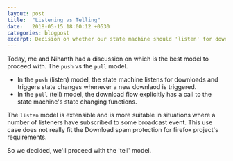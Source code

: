 ```yaml
---
layout: post
title:  "Listening vs Telling"
date:   2018-05-15 18:00:12 +0530
categories: blogpost
excerpt: Decision on whether our state machine should 'listen' for downloads or if we should explicitly 'tell' out state machine about download events
---
```


Today, me and Nihanth had a discussion on which is the best model to proceed with. The `push` vs the `pull` model. 

- In the `push` (listen) model, the state machine listens for downloads and triggers state changes whenever a new downlaod is triggered.
- In the `pull` (tell) model, the download flow explicitly has a call to the state machine's state changing functions.

The `listen` model is extensible and is more suitable in situations where a number of listeners have subscribed to some broadcast event. This use case does not really fit the Download spam protection for firefox project's requirements. 

So we decided, we'll proceed with the 'tell' model.